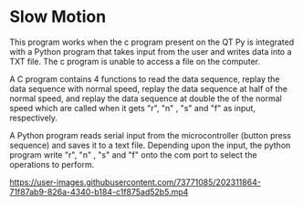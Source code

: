 # Slow Motion #

This program works when the c program present on the QT Py is integrated with a Python program that takes input from the user and writes data into a TXT file. The c program is unable to access a file on the computer.

A C program contains 4 functions to read the data sequence, replay the data sequence with normal speed, replay the data sequence at half of the normal speed, and replay the data sequence at double the of the normal speed which are called when it gets "r", "n" , "s" and "f" as input, respectively.

A Python program reads serial input from the microcontroller (button press sequence) and saves it to a text file. Depending upon the input, the python program write "r", "n" , "s" and "f" onto the com port to select the operations to perform.

https://user-images.githubusercontent.com/73771085/202311864-71f87ab9-826a-4340-b184-c1f875ad52b5.mp4
